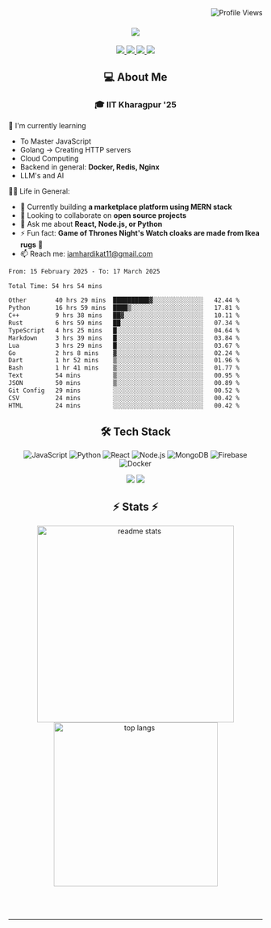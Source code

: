 <img align="right" src="https://komarev.com/ghpvc/?username=hs094&color=blue" alt="Profile Views" />

<h1 align="center">
  <img src="https://readme-typing-svg.herokuapp.com?font=Righteous&size=35&duration=4000&color=2AA889&center=true&vCenter=true&width=500&lines=Hi+There!+👋;I'm+Hardik+Soni+💻;" />
</h1>
<div align="center"> 
  <a href="mailto:iamhardikat11@gmail.com">
    <img src="https://img.shields.io/badge/Gmail-333333?style=for-the-badge&logo=gmail&logoColor=red" />
  </a>
  <a href="https://www.linkedin.com/in/hardik-soni-498271141/" target="_blank">
    <img src="https://img.shields.io/badge/LinkedIn-0077B5?style=for-the-badge&logo=linkedin&logoColor=white" target="_blank" />
  </a>
  <a href="https://hs094-portfolio.netlify.app/" target="_blank">
     <img src="https://img.shields.io/badge/Portfolio-FF5722?style=for-the-badge&logo=todoist&logoColor=white" target="_blank" /> 
  </a>
  <a href="https://www.instagram.com/hardik.s.094/" target="_blank"> 
    <img src="https://img.shields.io/badge/Instagram-E4405F?style=for-the-badge&logo=instagram&logoColor=white)" target="_blank" />
  </a>
</div>

<h2 align="center"> 💻 About Me</h2>
<h3 align="center">🎓 IIT Kharagpur '25</h3>

🌱 I'm currently learning
- To Master JavaScript
- Golang -> Creating HTTP servers
- Cloud Computing
- Backend in general: **Docker, Redis, Nginx**
- LLM's and AI

👍🏻 Life in General:
- 🔭 Currently building **a marketplace platform using MERN stack**
- 👯 Looking to collaborate on **open source projects**
- 💬 Ask me about **React, Node.js, or Python**
- ⚡ Fun fact: **Game of Thrones Night's Watch cloaks are made from Ikea rugs** 🧥
- 📫 Reach me: [iamhardikat11@gmail.com](mailto:iamhardikat11@gmail.com)

<!--START_SECTION:waka-->

```txt
From: 15 February 2025 - To: 17 March 2025

Total Time: 54 hrs 54 mins

Other        40 hrs 29 mins  ██████████▓░░░░░░░░░░░░░░   42.44 %
Python       16 hrs 59 mins  ████▒░░░░░░░░░░░░░░░░░░░░   17.81 %
C++          9 hrs 38 mins   ██▓░░░░░░░░░░░░░░░░░░░░░░   10.11 %
Rust         6 hrs 59 mins   ██░░░░░░░░░░░░░░░░░░░░░░░   07.34 %
TypeScript   4 hrs 25 mins   █░░░░░░░░░░░░░░░░░░░░░░░░   04.64 %
Markdown     3 hrs 39 mins   █░░░░░░░░░░░░░░░░░░░░░░░░   03.84 %
Lua          3 hrs 29 mins   █░░░░░░░░░░░░░░░░░░░░░░░░   03.67 %
Go           2 hrs 8 mins    ▓░░░░░░░░░░░░░░░░░░░░░░░░   02.24 %
Dart         1 hr 52 mins    ▒░░░░░░░░░░░░░░░░░░░░░░░░   01.96 %
Bash         1 hr 41 mins    ▒░░░░░░░░░░░░░░░░░░░░░░░░   01.77 %
Text         54 mins         ▒░░░░░░░░░░░░░░░░░░░░░░░░   00.95 %
JSON         50 mins         ▒░░░░░░░░░░░░░░░░░░░░░░░░   00.89 %
Git Config   29 mins         ░░░░░░░░░░░░░░░░░░░░░░░░░   00.52 %
CSV          24 mins         ░░░░░░░░░░░░░░░░░░░░░░░░░   00.42 %
HTML         24 mins         ░░░░░░░░░░░░░░░░░░░░░░░░░   00.42 %
```

<!--END_SECTION:waka-->

<h2 align="center">🛠 Tech Stack</h2> 

<div align="center">
  
  ![JavaScript](https://img.shields.io/badge/-JavaScript-F7DF1E?style=flat-square&logo=javascript&logoColor=black)
  ![Python](https://img.shields.io/badge/-Python-3776AB?style=flat-square&logo=python&logoColor=white)
  ![React](https://img.shields.io/badge/-React-61DAFB?style=flat-square&logo=react&logoColor=black)
  ![Node.js](https://img.shields.io/badge/-Node.js-339933?style=flat-square&logo=node.js&logoColor=white)
  ![MongoDB](https://img.shields.io/badge/-MongoDB-47A248?style=flat-square&logo=mongodb&logoColor=white)
  ![Firebase](https://img.shields.io/badge/-Firebase-FFCA28?style=flat-square&logo=firebase&logoColor=black)
  ![Docker](https://img.shields.io/badge/-Docker-2496ED?style=flat-square&logo=docker&logoColor=white)
  
  <img src="https://skillicons.dev/icons?i=react,bootstrap,mui,html,css,vscode,github,figma,tailwind,git,r" />
  <img src="https://skillicons.dev/icons?i=nodejs,python,javascript,typescript,express,firebase,mongodb,c,java,nextjs,mysql,flask" /><br>
</div>

<h2 align="center">⚡ Stats ⚡</h2>

<div align="center">
  <img width=390 src="https://github-readme-stats-salesp07.vercel.app/api?username=hs094&count_private=true&show_icons=true&theme=react&rank_icon=github&border_radius=10" alt="readme stats" />
  <br/>
  <img width=325 align="center" src="https://github-readme-stats-salesp07.vercel.app/api/top-langs/?username=hs094&hide=HTML&langs_count=8&layout=compact&theme=react&border_radius=10&size_weight=0.5&count_weight=0.5&exclude_repo=github-readme-stats" alt="top langs" />
</div>
<br>
<br/><br/>
<hr/>
<br/>
